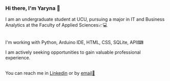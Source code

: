 ### Hi there, I'm Yaryna 👋
I am an undergraduate student at UCU, pursuing a major in IT and Business Analytics at the Faculty of Applied Sciences📈💻
<br>
<br>

I'm working with Python, Arduino IDE, HTML, CSS, SQLite, API⌨

I am actively seeking opportunities to gain valuable professional experience.
<br>
<br>

You can reach me in [Linkedin](https://www.linkedin.com/in/yaryna-petruniv-2482b6271/) or by [email📧](mailto:yaryna.petruniv@gmail.com)
